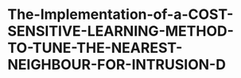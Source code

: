 # The-Implementation-of-a-COST-SENSITIVE-LEARNING-METHOD-TO-TUNE-THE-NEAREST-NEIGHBOUR-FOR-INTRUSION-D
